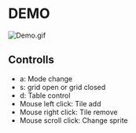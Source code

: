 # **DEMO**
![Demo.gif](imgs/demo.gif)
## Controlls
- a: Mode change
- s: grid open or grid closed
- d: Table control
- Mouse left click: Tile add
- Mouse right click: Tile remove
- Mouse scroll click: Change sprite
